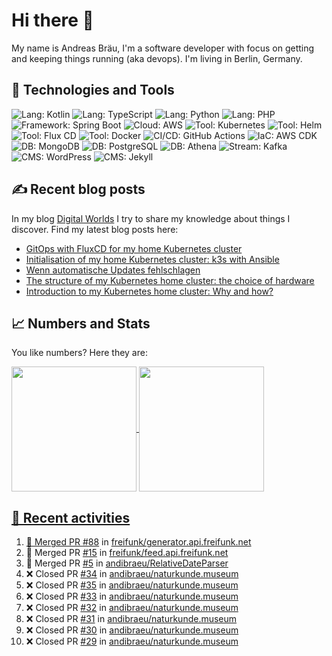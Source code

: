 # Hi there 👋

My name is Andreas Bräu, I'm a software developer with focus on getting and keeping things running (aka devops). I'm living in Berlin, Germany.

## 🧰 Technologies and Tools

![Lang: Kotlin](https://img.shields.io/badge/Lang-Kotlin-blue?style=flat&logo=Kotlin&logoColor=white)
![Lang: TypeScript](https://img.shields.io/badge/Lang-TypeScript-blue?style=flat&logo=TypeScript&logoColor=white)
![Lang: Python](https://img.shields.io/badge/Lang-Python-blue?style=flat&logo=Python&logoColor=white)
![Lang: PHP](https://img.shields.io/badge/Lang-PHP-blue?style=flat&logo=php&logoColor=white)
![Framework: Spring Boot](https://img.shields.io/badge/Framework-Spring%20Boot-blue?style=flat&logo=Spring-Boot&logoColor=white)
![Cloud: AWS](https://img.shields.io/badge/Cloud-AWS-blue?style=flat&logo=Amazon-AWS&logoColor=white)
![Tool: Kubernetes](https://img.shields.io/badge/Cloud-Kubernetes-blue?style=flat&logo=Kubernetes&logoColor=white)
![Tool: Helm](https://img.shields.io/badge/CI%2FCD-Helm-blue?style=flat&logo=Helm&logoColor=white)
![Tool: Flux CD](https://img.shields.io/badge/CI%2FCD-Flux%20CD-blue?style=flat&logo=Flux&logoColor=white)
![Tool: Docker](https://img.shields.io/badge/Tool-Docker-blue?style=flat&logo=Docker&logoColor=white)
![CI/CD: GitHub Actions](https://img.shields.io/badge/CI%2FCD-GitHub%20Actions-blue?style=flat&logo=GitHub%20Actions&logoColor=white)
![IaC: AWS CDK](https://img.shields.io/badge/IaC-AWS%20CDK-blue?style=flat&logo=Amazon-AWS&logoColor=white)
![DB: MongoDB](https://img.shields.io/badge/DB-MongoDB-blue?style=flat&logo=MongoDB&logoColor=white)
![DB: PostgreSQL](https://img.shields.io/badge/DB-PostgreSQL-blue?style=flat&logo=PostgreSQL&logoColor=white)
![DB: Athena](https://img.shields.io/badge/DB-Athena-blue?style=flat&logo=Amazon-AWS&logoColor=white)
![Stream: Kafka](https://img.shields.io/badge/Stream-Kafka-blue?style=flat&logo=Apache-Kafka&logoColor=white)
![CMS: WordPress](https://img.shields.io/badge/CMS-WordPress-blue?style=flat&logo=WordPress&logoColor=white)
![CMS: Jekyll](https://img.shields.io/badge/CMS-Jekyll-blue?style=flat&logo=Jekyll&logoColor=white)  


## ✍️ Recent blog posts

In my blog [Digital Worlds](https://blog.andi95.de) I try to share my knowledge about things I discover. Find my latest blog posts here:

<!-- BLOG-POST-LIST:START -->
- [GitOps with FluxCD for my home Kubernetes cluster](https://blog.andi95.de/en/2025/03/gitops-with-fluxcd-for-my-home-kubernetes-cluster/?pk_campaign=feed&pk_kwd=gitops-with-fluxcd-for-my-home-kubernetes-cluster)
- [Initialisation of my home Kubernetes cluster: k3s with Ansible](https://blog.andi95.de/en/2025/02/initialisation-of-my-home-kubernetes-cluster-k3s-with-ansible/?pk_campaign=feed&pk_kwd=initialisation-of-my-home-kubernetes-cluster-k3s-with-ansible)
- [Wenn automatische Updates fehlschlagen](https://blog.andi95.de/2025/02/wenn-automatische-updates-fehlschlagen/?pk_campaign=feed&pk_kwd=wenn-automatische-updates-fehlschlagen)
- [The structure of my Kubernetes home cluster: the choice of hardware](https://blog.andi95.de/en/2025/02/the-structure-of-my-kubernetes-home-cluster-the-choice-of-hardware/?pk_campaign=feed&pk_kwd=the-structure-of-my-kubernetes-home-cluster-the-choice-of-hardware)
- [Introduction to my Kubernetes home cluster: Why and how?](https://blog.andi95.de/en/2025/02/introduction-to-my-kubernetes-home-cluster-why-and-how/?pk_campaign=feed&pk_kwd=introduction-to-my-kubernetes-home-cluster-why-and-how)
<!-- BLOG-POST-LIST:END -->

## 📈 Numbers and Stats

You like numbers? Here they are:

<a href="https://github.com/andibraeu">
  <img height=200 align="center" src="https://github-readme-stats.vercel.app/api?username=andibraeu&rank_icon=github&theme=transparent" />
</a>
<a href="https://github.com/andibraeu">
  <img height=200 align="center" src="https://github-readme-stats.vercel.app/api/top-langs?username=andibraeu&layout=compact&langs_count=8&card_width=320&theme=transparent" />
</8

<!--
**andibraeu/andibraeu** is a ✨ _special_ ✨ repository because its `README.md` (this file) appears on your GitHub profile.

Here are some ideas to get you started:

- 🔭 I’m currently working on ...
- 🌱 I’m currently learning ...
- 👯 I’m looking to collaborate on ...
- 🤔 I’m looking for help with ...
- 💬 Ask me about ...
- 📫 How to reach me: ...
- 😄 Pronouns: ...
- ⚡ Fun fact: ...
-->

## 👣 Recent activities

<!--START_SECTION:activity-->
1. 🎉 Merged PR [#88](https://github.com/freifunk/generator.api.freifunk.net/pull/88) in [freifunk/generator.api.freifunk.net](https://github.com/freifunk/generator.api.freifunk.net)
2. 🎉 Merged PR [#15](https://github.com/freifunk/feed.api.freifunk.net/pull/15) in [freifunk/feed.api.freifunk.net](https://github.com/freifunk/feed.api.freifunk.net)
3. 🎉 Merged PR [#5](https://github.com/andibraeu/RelativeDateParser/pull/5) in [andibraeu/RelativeDateParser](https://github.com/andibraeu/RelativeDateParser)
4. ❌ Closed PR [#34](https://github.com/andibraeu/naturkunde.museum/pull/34) in [andibraeu/naturkunde.museum](https://github.com/andibraeu/naturkunde.museum)
5. ❌ Closed PR [#35](https://github.com/andibraeu/naturkunde.museum/pull/35) in [andibraeu/naturkunde.museum](https://github.com/andibraeu/naturkunde.museum)
6. ❌ Closed PR [#33](https://github.com/andibraeu/naturkunde.museum/pull/33) in [andibraeu/naturkunde.museum](https://github.com/andibraeu/naturkunde.museum)
7. ❌ Closed PR [#32](https://github.com/andibraeu/naturkunde.museum/pull/32) in [andibraeu/naturkunde.museum](https://github.com/andibraeu/naturkunde.museum)
8. ❌ Closed PR [#31](https://github.com/andibraeu/naturkunde.museum/pull/31) in [andibraeu/naturkunde.museum](https://github.com/andibraeu/naturkunde.museum)
9. ❌ Closed PR [#30](https://github.com/andibraeu/naturkunde.museum/pull/30) in [andibraeu/naturkunde.museum](https://github.com/andibraeu/naturkunde.museum)
10. ❌ Closed PR [#29](https://github.com/andibraeu/naturkunde.museum/pull/29) in [andibraeu/naturkunde.museum](https://github.com/andibraeu/naturkunde.museum)
<!--END_SECTION:activity-->


